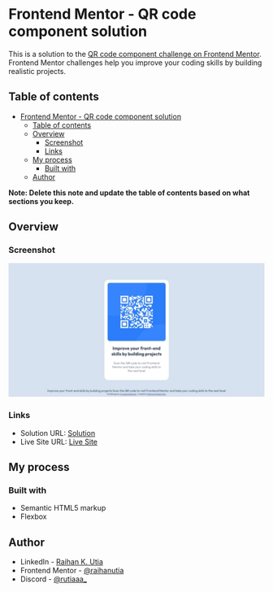 # Frontend Mentor - QR code component solution

This is a solution to the [QR code component challenge on Frontend Mentor](https://www.frontendmentor.io/challenges/qr-code-component-iux_sIO_H). Frontend Mentor challenges help you improve your coding skills by building realistic projects. 

## Table of contents

- [Frontend Mentor - QR code component solution](#frontend-mentor---qr-code-component-solution)
  - [Table of contents](#table-of-contents)
  - [Overview](#overview)
    - [Screenshot](#screenshot)
    - [Links](#links)
  - [My process](#my-process)
    - [Built with](#built-with)
  - [Author](#author)

**Note: Delete this note and update the table of contents based on what sections you keep.**

## Overview

### Screenshot

![Screenshot](./images/screenshot.jpeg)

### Links

- Solution URL: [Solution](https://www.frontendmentor.io/solutions/qr-code-component-using-css-flexbox-plS0unno_A)
- Live Site URL: [Live Site](https://raihanutia.github.io/qrCodeComp/)

## My process

### Built with

- Semantic HTML5 markup
- Flexbox

## Author

- LinkedIn - [Raihan K. Utia](https://www.linkedin.com/in/raihankhalidutia/)
- Frontend Mentor - [@raihanutia](https://www.frontendmentor.io/profile/raihanutia)
- Discord - [@rutiaaa_](https://www.discord.com/users/424572827409055764)